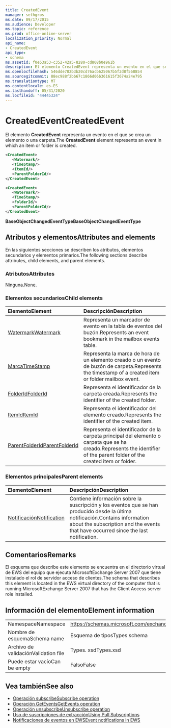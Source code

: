 ```yaml
---
title: CreatedEvent
manager: sethgros
ms.date: 09/17/2015
ms.audience: Developer
ms.topic: reference
ms.prod: office-online-server
localization_priority: Normal
api_name:
- CreatedEvent
api_type:
- schema
ms.assetid: f0e53a53-c352-42a5-8280-cd808b0e961b
description: El elemento CreatedEvent representa un evento en el que se crea un elemento o una carpeta.
ms.openlocfilehash: 546dde782b3b20cd76acb625067b5f2d8f568854
ms.sourcegitcommit: 88ec988f2bb67c1866d06b361615f3674a24e795
ms.translationtype: MT
ms.contentlocale: es-ES
ms.lasthandoff: 05/31/2020
ms.locfileid: "44445324"
---
```

# <a name="createdevent"></a><span data-ttu-id="36b79-103">CreatedEvent</span><span class="sxs-lookup"><span data-stu-id="36b79-103">CreatedEvent</span></span>

<span data-ttu-id="36b79-104">El elemento **CreatedEvent** representa un evento en el que se crea un elemento o una carpeta.</span><span class="sxs-lookup"><span data-stu-id="36b79-104">The **CreatedEvent** element represents an event in which an item or folder is created.</span></span> 
  
```xml
<CreatedEvent>
   <Watermark/>
   <TimeStamp/>
   <ItemId/>
   <ParentFolderId/>
</CreatedEvent>
```

```xml
<CreatedEvent>
   <Watermark/>
   <TimeStamp/>
   <FolderId/>
   <ParentFolderId/>
</CreatedEvent>
```

<span data-ttu-id="36b79-105">**BaseObjectChangedEventType**</span><span class="sxs-lookup"><span data-stu-id="36b79-105">**BaseObjectChangedEventType**</span></span>

## <a name="attributes-and-elements"></a><span data-ttu-id="36b79-106">Atributos y elementos</span><span class="sxs-lookup"><span data-stu-id="36b79-106">Attributes and elements</span></span>

<span data-ttu-id="36b79-107">En las siguientes secciones se describen los atributos, elementos secundarios y elementos primarios.</span><span class="sxs-lookup"><span data-stu-id="36b79-107">The following sections describe attributes, child elements, and parent elements.</span></span>
  
### <a name="attributes"></a><span data-ttu-id="36b79-108">Atributos</span><span class="sxs-lookup"><span data-stu-id="36b79-108">Attributes</span></span>

<span data-ttu-id="36b79-109">Ninguna.</span><span class="sxs-lookup"><span data-stu-id="36b79-109">None.</span></span>
  
### <a name="child-elements"></a><span data-ttu-id="36b79-110">Elementos secundarios</span><span class="sxs-lookup"><span data-stu-id="36b79-110">Child elements</span></span>

|<span data-ttu-id="36b79-111">**Elemento**</span><span class="sxs-lookup"><span data-stu-id="36b79-111">**Element**</span></span>|<span data-ttu-id="36b79-112">**Descripción**</span><span class="sxs-lookup"><span data-stu-id="36b79-112">**Description**</span></span>|
|:-----|:-----|
|[<span data-ttu-id="36b79-113">Watermark</span><span class="sxs-lookup"><span data-stu-id="36b79-113">Watermark</span></span>](watermark.md) <br/> |<span data-ttu-id="36b79-114">Representa un marcador de evento en la tabla de eventos del buzón.</span><span class="sxs-lookup"><span data-stu-id="36b79-114">Represents an event bookmark in the mailbox events table.</span></span>  <br/> |
|[<span data-ttu-id="36b79-115">Marca</span><span class="sxs-lookup"><span data-stu-id="36b79-115">TimeStamp</span></span>](timestamp.md) <br/> |<span data-ttu-id="36b79-116">Representa la marca de hora de un elemento creado o un evento de buzón de carpeta.</span><span class="sxs-lookup"><span data-stu-id="36b79-116">Represents the timestamp of a created item or folder mailbox event.</span></span>  <br/> |
|[<span data-ttu-id="36b79-117">FolderId</span><span class="sxs-lookup"><span data-stu-id="36b79-117">FolderId</span></span>](folderid.md) <br/> |<span data-ttu-id="36b79-118">Representa el identificador de la carpeta creada.</span><span class="sxs-lookup"><span data-stu-id="36b79-118">Represents the identifier of the created folder.</span></span>  <br/> |
|[<span data-ttu-id="36b79-119">ItemId</span><span class="sxs-lookup"><span data-stu-id="36b79-119">ItemId</span></span>](itemid.md) <br/> |<span data-ttu-id="36b79-120">Representa el identificador del elemento creado.</span><span class="sxs-lookup"><span data-stu-id="36b79-120">Represents the identifier of the created item.</span></span>  <br/> |
|[<span data-ttu-id="36b79-121">ParentFolderId</span><span class="sxs-lookup"><span data-stu-id="36b79-121">ParentFolderId</span></span>](parentfolderid.md) <br/> |<span data-ttu-id="36b79-122">Representa el identificador de la carpeta principal del elemento o carpeta que se ha creado.</span><span class="sxs-lookup"><span data-stu-id="36b79-122">Represents the identifier of the parent folder of the created item or folder.</span></span>  <br/> |
   
### <a name="parent-elements"></a><span data-ttu-id="36b79-123">Elementos principales</span><span class="sxs-lookup"><span data-stu-id="36b79-123">Parent elements</span></span>

|<span data-ttu-id="36b79-124">**Elemento**</span><span class="sxs-lookup"><span data-stu-id="36b79-124">**Element**</span></span>|<span data-ttu-id="36b79-125">**Descripción**</span><span class="sxs-lookup"><span data-stu-id="36b79-125">**Description**</span></span>|
|:-----|:-----|
|[<span data-ttu-id="36b79-126">Notificación</span><span class="sxs-lookup"><span data-stu-id="36b79-126">Notification</span></span>](notification-ex15websvcsotherref.md) <br/> |<span data-ttu-id="36b79-127">Contiene información sobre la suscripción y los eventos que se han producido desde la última notificación.</span><span class="sxs-lookup"><span data-stu-id="36b79-127">Contains information about the subscription and the events that have occurred since the last notification.</span></span>  <br/> |
   
## <a name="remarks"></a><span data-ttu-id="36b79-128">Comentarios</span><span class="sxs-lookup"><span data-stu-id="36b79-128">Remarks</span></span>

<span data-ttu-id="36b79-129">El esquema que describe este elemento se encuentra en el directorio virtual de EWS del equipo que ejecuta MicrosoftExchange Server 2007 que tiene instalado el rol de servidor acceso de clientes.</span><span class="sxs-lookup"><span data-stu-id="36b79-129">The schema that describes this element is located in the EWS virtual directory of the computer that is running MicrosoftExchange Server 2007 that has the Client Access server role installed.</span></span>
  
## <a name="element-information"></a><span data-ttu-id="36b79-130">Información del elemento</span><span class="sxs-lookup"><span data-stu-id="36b79-130">Element information</span></span>

|||
|:-----|:-----|
|<span data-ttu-id="36b79-131">Namespace</span><span class="sxs-lookup"><span data-stu-id="36b79-131">Namespace</span></span>  <br/> |https://schemas.microsoft.com/exchange/services/2006/types  <br/> |
|<span data-ttu-id="36b79-132">Nombre de esquema</span><span class="sxs-lookup"><span data-stu-id="36b79-132">Schema name</span></span>  <br/> |<span data-ttu-id="36b79-133">Esquema de tipos</span><span class="sxs-lookup"><span data-stu-id="36b79-133">Types schema</span></span>  <br/> |
|<span data-ttu-id="36b79-134">Archivo de validación</span><span class="sxs-lookup"><span data-stu-id="36b79-134">Validation file</span></span>  <br/> |<span data-ttu-id="36b79-135">Types. xsd</span><span class="sxs-lookup"><span data-stu-id="36b79-135">Types.xsd</span></span>  <br/> |
|<span data-ttu-id="36b79-136">Puede estar vacío</span><span class="sxs-lookup"><span data-stu-id="36b79-136">Can be empty</span></span>  <br/> |<span data-ttu-id="36b79-137">Falso</span><span class="sxs-lookup"><span data-stu-id="36b79-137">False</span></span>  <br/> |
   
## <a name="see-also"></a><span data-ttu-id="36b79-138">Vea también</span><span class="sxs-lookup"><span data-stu-id="36b79-138">See also</span></span>

- [<span data-ttu-id="36b79-139">Operación subscribe</span><span class="sxs-lookup"><span data-stu-id="36b79-139">Subscribe operation</span></span>](subscribe-operation.md)  
- [<span data-ttu-id="36b79-140">Operación GetEvents</span><span class="sxs-lookup"><span data-stu-id="36b79-140">GetEvents operation</span></span>](getevents-operation.md)  
- [<span data-ttu-id="36b79-141">Operación unsubscribe</span><span class="sxs-lookup"><span data-stu-id="36b79-141">Unsubscribe operation</span></span>](unsubscribe-operation.md)
- [<span data-ttu-id="36b79-142">Uso de suscripciones de extracción</span><span class="sxs-lookup"><span data-stu-id="36b79-142">Using Pull Subscriptions</span></span>](https://msdn.microsoft.com/library/f956bc0e-2b25-4613-966b-54c65456897c%28Office.15%29.aspx) 
- [<span data-ttu-id="36b79-143">Notificaciones de eventos en EWS</span><span class="sxs-lookup"><span data-stu-id="36b79-143">Event notifications in EWS</span></span>](https://msdn.microsoft.com/library/4fd4b351-d35c-4ccc-9ed9-878932ab9d50%28Office.15%29.aspx)

